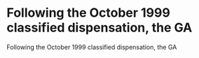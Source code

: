 # Following the October 1999 classified dispensation, the GA

Following the October 1999 classified dispensation, the GA